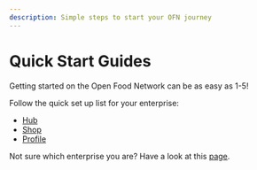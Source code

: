 ```yaml
---
description: Simple steps to start your OFN journey
---
```


# Quick Start Guides

Getting started on the Open Food Network can be as easy as 1-5!

Follow the quick set up list for your enterprise:

* [Hub](multi-producers-shop-hub-quick-setup-guide.md)
* [Shop](producer-shop-quick-setup-guide.md)
* [Profile](profile-only-quick-setup-guide.md)

Not sure which enterprise you are?  Have a look at this [page](../your-quick-start-on-ofn-given-who-you-are.md).

